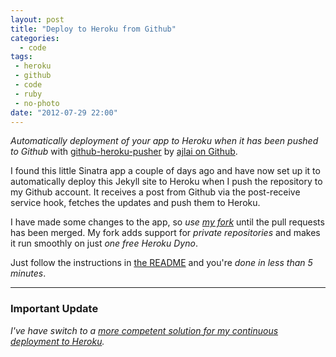```yaml
---
layout: post
title: "Deploy to Heroku from Github"
categories:
  - code
tags:
 - heroku
 - github
 - code
 - ruby
 - no-photo
date: "2012-07-29 22:00"
---
```

*Automatically deployment of your app to Heroku when it has been pushed to Github* with [github-heroku-pusher](https://github.com/ajlai/github-heroku-pusher) by [ajlai on Github](https://github.com/ajlai).

I found this little Sinatra app a couple of days ago and have now set up it to automatically deploy this Jekyll site to Heroku when I push the repository to my Github account. It receives a post from Github via the post-receive service hook, fetches the updates and push them to Heroku.

I have made some changes to the app, so *use [my fork](https://github.com/himynameisjonas/github-heroku-pusher)* until the pull requests has been merged. My fork adds support for *private repositories* and makes it run smoothly on just *one free Heroku Dyno*.

Just follow the instructions in [the README](https://github.com/himynameisjonas/github-heroku-pusher) and you're *done in less than 5 minutes*.

- - -

### Important Update
*I've have switch to a [more competent solution for my continuous deployment to Heroku](https://github.com/himynameisjonas/heroku-deployer).*